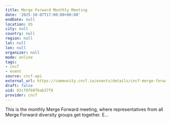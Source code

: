 ```yaml
---
title: Merge Forward Monthly Meeting
date: '2025-10-07T17:00:00+00:00'
endDate: null
location: US
city: null
country: null
region: null
lat: null
lon: null
organizer: null
mode: online
tags:
- cncf
- event
source: cncf-api
external_url: https://community.cncf.io/events/details/cncf-merge-forward-presents-merge-forward-monthly-meeting-2025-10-07/
draft: false
uid: 02cf8f6976ab37f8
provider: cncf
---
```

This is the monthly Merge Forward meeting, where representatives from all Merge Forward diversity groups get together. E...
